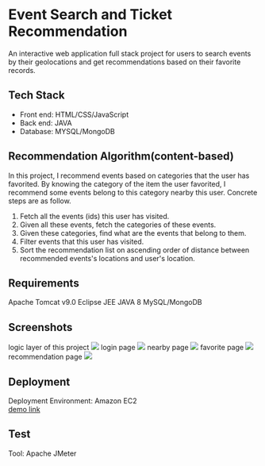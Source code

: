 # Event Search and Ticket Recommendation
An interactive web application full stack project for users to search events by their geolocations and get recommendations based on their favorite records.

## Tech Stack
* Front end: HTML/CSS/JavaScript
* Back end: JAVA
* Database: MYSQL/MongoDB

## Recommendation Algorithm(content-based)
In this project, I recommend events based on categories that the user has favorited. By knowing the category of the item the user favorited, I recommend some events belong to this category nearby this user. Concrete steps are as follow. <br>
1. Fetch all the events (ids) this user has visited. 
2. Given all these events, fetch the categories of these events. 
3. Given these categories, find what are the events that belong to them. 
4. Filter events that this user has visited. 
5. Sort the recommendation list on ascending order of distance between recommended events's locations and user's location.

## Requirements
Apache Tomcat v9.0
Eclipse JEE
JAVA 8
MySQL/MongoDB

## Screenshots
logic layer of this project
![](https://github.com/weijian2/Event-Search-Recommendation-Engine/raw/master/demoPics/logic.png)
login page
![](https://github.com/weijian2/Event-Search-Recommendation-Engine/raw/master/demoPics/login.png)
nearby page
![](https://github.com/weijian2/Event-Search-Recommendation-Engine/raw/master/demoPics/nearby.png)
favorite page
![](https://github.com/weijian2/Event-Search-Recommendation-Engine/raw/master/demoPics/favorite.png)
recommendation page
![](https://github.com/weijian2/Event-Search-Recommendation-Engine/raw/master/demoPics/recommendation.png)

## Deployment
Deployment Environment: Amazon EC2 <br>
[demo link](http://54.202.63.63/Event-Search-Recommendation-Engine/) <br>

## Test
Tool: Apache JMeter

